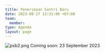 ```yaml
---
title: Penerimaan Santri Baru
date: 2023-08-27 13:31:00 +07:00
team:
  member: 
type: Agenda
layout: page
---
```


![psb2.png](/uploads/psb2.png)
Coming soon: 23 September 2023